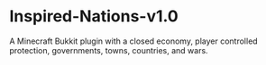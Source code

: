 Inspired-Nations-v1.0
=====================

A Minecraft Bukkit plugin with a closed economy, player controlled protection, governments, towns, countries, and wars.
